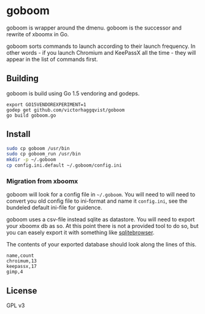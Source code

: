 # goboom
goboom is wrapper around the dmenu. goboom is the successor and rewrite of xboomx in Go.

goboom sorts commands to launch according to their launch frequency.
In other words - if you launch Chromium and KeePassX all the time - they will appear in the list of commands first.

## Building
goboom is build using Go 1.5 vendoring and godeps.

    export GO15VENDOREXPERIMENT=1
    godep get github.com/victorhaggqvist/goboom
    go build goboom.go

## Install

```sh
sudo cp goboom /usr/bin
sudo cp goboom_run /usr/bin
mkdir -p ~/.goboom
cp config.ini.default ~/.goboom/config.ini
```

### Migration from xboomx
goboom will look for a config file in `~/.goboom`.
You will need to will need to convert you old config file to ini-format and name it `config.ini`, see the bundeled default ini-file for guidence.

goboom uses a csv-file instead sqlite as datastore. You will need to export your xboomx db as so. At this point there is not a provided tool to do so, but you can easely export it with something like [sqlitebrowser](http://sqlitebrowser.org/).

The contents of your exported database should look along the lines of this.

    name,count
    chroimum,13
    keepassx,17
    gimp,4


## License

GPL v3
